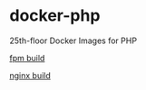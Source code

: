 # docker-php
25th-floor Docker Images for PHP

[fpm build](https://hub.docker.com/r/twentyfifth/php-fpm/)

[nginx build](https://hub.docker.com/r/twentyfifth/php-nginx/)